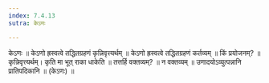 ```yaml
---
index: 7.4.13
sutra: केऽणः

---
```

केऽणः         ॥ केऽणो ह्रस्वत्वे तद्धितग्रहणं कृन्निवृत्त्यर्थम् ॥ केऽणो ह्रस्वत्वे तद्धितग्रहणं कर्तव्यम् ॥ किं प्रयोजनम्? ॥ कृन्निवृत्त्यर्थम्। कृति मा भूत् राका धाकेति ॥ तत्तर्हि वक्तव्यम्? ॥ न वक्तव्यम् ॥ उणादयोऽव्युत्पन्नानि प्रातिपदिकानि ॥ (केऽणः) ॥